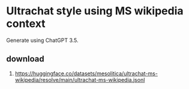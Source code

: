 # Ultrachat style using MS wikipedia context

Generate using ChatGPT 3.5.

## download

1. https://huggingface.co/datasets/mesolitica/ultrachat-ms-wikipedia/resolve/main/ultrachat-ms-wikipedia.jsonl